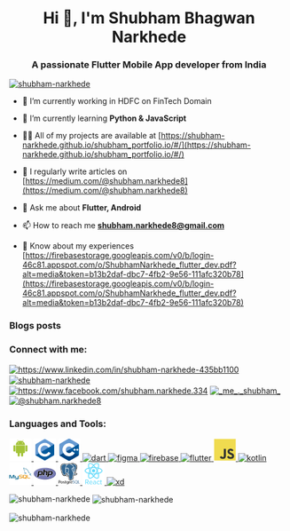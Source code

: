 <h1 align="center">Hi 👋, I'm Shubham Bhagwan Narkhede</h1>
<h3 align="center">A passionate Flutter Mobile App developer from India</h3>

<p align="left"> <a href="https://github.com/ryo-ma/github-profile-trophy"><img src="https://github-profile-trophy.vercel.app/?username=shubham-narkhede" alt="shubham-narkhede" /></a> </p>

- 🔭 I’m currently working in HDFC on FinTech Domain

- 🌱 I’m currently learning **Python & JavaScript**

- 👨‍💻 All of my projects are available at [https://shubham-narkhede.github.io/shubham_portfolio.io/#/](https://shubham-narkhede.github.io/shubham_portfolio.io/#/)

- 📝 I regularly write articles on [https://medium.com/@shubham.narkhede8](https://medium.com/@shubham.narkhede8)

- 💬 Ask me about **Flutter, Android**

- 📫 How to reach me **shubham.narkhede8@gmail.com**

- 📄 Know about my experiences [https://firebasestorage.googleapis.com/v0/b/login-46c81.appspot.com/o/ShubhamNarkhede_flutter_dev.pdf?alt=media&token=b13b2daf-dbc7-4fb2-9e56-111afc320b78](https://firebasestorage.googleapis.com/v0/b/login-46c81.appspot.com/o/ShubhamNarkhede_flutter_dev.pdf?alt=media&token=b13b2daf-dbc7-4fb2-9e56-111afc320b78)

### Blogs posts
<!-- BLOG-POST-LIST:START -->
<!-- BLOG-POST-LIST:END -->

<h3 align="left">Connect with me:</h3>
<p align="left">
<a href="https://linkedin.com/in/https://www.linkedin.com/in/shubham-narkhede-435bb1100" target="blank"><img align="center" src="https://raw.githubusercontent.com/rahuldkjain/github-profile-readme-generator/master/src/images/icons/Social/linked-in-alt.svg" alt="https://www.linkedin.com/in/shubham-narkhede-435bb1100" height="30" width="40" /></a>
<a href="https://stackoverflow.com/users/12096653/shubham-narkhede" target="blank"><img align="center" src="https://raw.githubusercontent.com/rahuldkjain/github-profile-readme-generator/master/src/images/icons/Social/stack-overflow.svg" alt="shubham-narkhede" height="30" width="40" /></a>
<a href="https://fb.com/https://www.facebook.com/shubham.narkhede.334" target="blank"><img align="center" src="https://raw.githubusercontent.com/rahuldkjain/github-profile-readme-generator/master/src/images/icons/Social/facebook.svg" alt="https://www.facebook.com/shubham.narkhede.334" height="30" width="40" /></a>
<a href="https://instagram.com/_me_._shubham_" target="blank"><img align="center" src="https://raw.githubusercontent.com/rahuldkjain/github-profile-readme-generator/master/src/images/icons/Social/instagram.svg" alt="_me_._shubham_" height="30" width="40" /></a>
<a href="https://medium.com/@shubham.narkhede8" target="blank"><img align="center" src="https://raw.githubusercontent.com/rahuldkjain/github-profile-readme-generator/master/src/images/icons/Social/medium.svg" alt="@shubham.narkhede8" height="30" width="40" /></a>
</p>

<h3 align="left">Languages and Tools:</h3>
<p align="left"> <a href="https://developer.android.com" target="_blank" rel="noreferrer"> <img src="https://raw.githubusercontent.com/devicons/devicon/master/icons/android/android-original-wordmark.svg" alt="android" width="40" height="40"/> </a> <a href="https://www.cprogramming.com/" target="_blank" rel="noreferrer"> <img src="https://raw.githubusercontent.com/devicons/devicon/master/icons/c/c-original.svg" alt="c" width="40" height="40"/> </a> <a href="https://www.w3schools.com/cpp/" target="_blank" rel="noreferrer"> <img src="https://raw.githubusercontent.com/devicons/devicon/master/icons/cplusplus/cplusplus-original.svg" alt="cplusplus" width="40" height="40"/> </a> <a href="https://dart.dev" target="_blank" rel="noreferrer"> <img src="https://www.vectorlogo.zone/logos/dartlang/dartlang-icon.svg" alt="dart" width="40" height="40"/> </a> <a href="https://www.figma.com/" target="_blank" rel="noreferrer"> <img src="https://www.vectorlogo.zone/logos/figma/figma-icon.svg" alt="figma" width="40" height="40"/> </a> <a href="https://firebase.google.com/" target="_blank" rel="noreferrer"> <img src="https://www.vectorlogo.zone/logos/firebase/firebase-icon.svg" alt="firebase" width="40" height="40"/> </a> <a href="https://flutter.dev" target="_blank" rel="noreferrer"> <img src="https://www.vectorlogo.zone/logos/flutterio/flutterio-icon.svg" alt="flutter" width="40" height="40"/> </a> <a href="https://developer.mozilla.org/en-US/docs/Web/JavaScript" target="_blank" rel="noreferrer"> <img src="https://raw.githubusercontent.com/devicons/devicon/master/icons/javascript/javascript-original.svg" alt="javascript" width="40" height="40"/> </a> <a href="https://kotlinlang.org" target="_blank" rel="noreferrer"> <img src="https://www.vectorlogo.zone/logos/kotlinlang/kotlinlang-icon.svg" alt="kotlin" width="40" height="40"/> </a> <a href="https://www.mysql.com/" target="_blank" rel="noreferrer"> <img src="https://raw.githubusercontent.com/devicons/devicon/master/icons/mysql/mysql-original-wordmark.svg" alt="mysql" width="40" height="40"/> </a> <a href="https://www.php.net" target="_blank" rel="noreferrer"> <img src="https://raw.githubusercontent.com/devicons/devicon/master/icons/php/php-original.svg" alt="php" width="40" height="40"/> </a> <a href="https://www.postgresql.org" target="_blank" rel="noreferrer"> <img src="https://raw.githubusercontent.com/devicons/devicon/master/icons/postgresql/postgresql-original-wordmark.svg" alt="postgresql" width="40" height="40"/> </a> <a href="https://reactjs.org/" target="_blank" rel="noreferrer"> <img src="https://raw.githubusercontent.com/devicons/devicon/master/icons/react/react-original-wordmark.svg" alt="react" width="40" height="40"/> </a> <a href="https://www.adobe.com/products/xd.html" target="_blank" rel="noreferrer"> <img src="https://cdn.worldvectorlogo.com/logos/adobe-xd.svg" alt="xd" width="40" height="40"/> </a> </p>

<p><img align="left" src="https://github-readme-stats.vercel.app/api/top-langs?username=shubham-narkhede&show_icons=true&locale=en&layout=compact" alt="shubham-narkhede" /></p>

<p>&nbsp;<img align="center" src="https://github-readme-stats.vercel.app/api?username=shubham-narkhede&show_icons=true&locale=en" alt="shubham-narkhede" /></p>

<p><img align="center" src="https://github-readme-streak-stats.herokuapp.com/?user=shubham-narkhede&" alt="shubham-narkhede" /></p>
